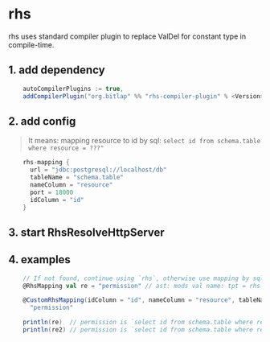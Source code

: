 # rhs

rhs uses standard compiler plugin to replace ValDel for constant type in compile-time.

## 1. add dependency

```scala
    autoCompilerPlugins := true,
    addCompilerPlugin("org.bitlap" %% "rhs-compiler-plugin" % <Version>)
```

## 2. add config

> It means: mapping resource to id by sql: `select id from schema.table where resource = ???"`
```scala
    rhs-mapping {
      url = "jdbc:postgresql://localhost/db"
      tableName = "schema.table"
      nameColumn = "resource"
      port = 18000
      idColumn = "id"
    }
```

## 3. start RhsResolveHttpServer

## 4. examples

```scala
    // If not found, continue using `rhs`, otherwise use mapping by sql.
    @RhsMapping val re = "permission" // ast: mods val name: tpt = rhs

    @CustomRhsMapping(idColumn = "id", nameColumn = "resource", tableName = "schema.table") val re2 =
      "permission"

    println(re)  // permission is `select id from schema.table where resource = permission`
    println(re2) // permission is `select id from schema.table where resource = permission`
```

